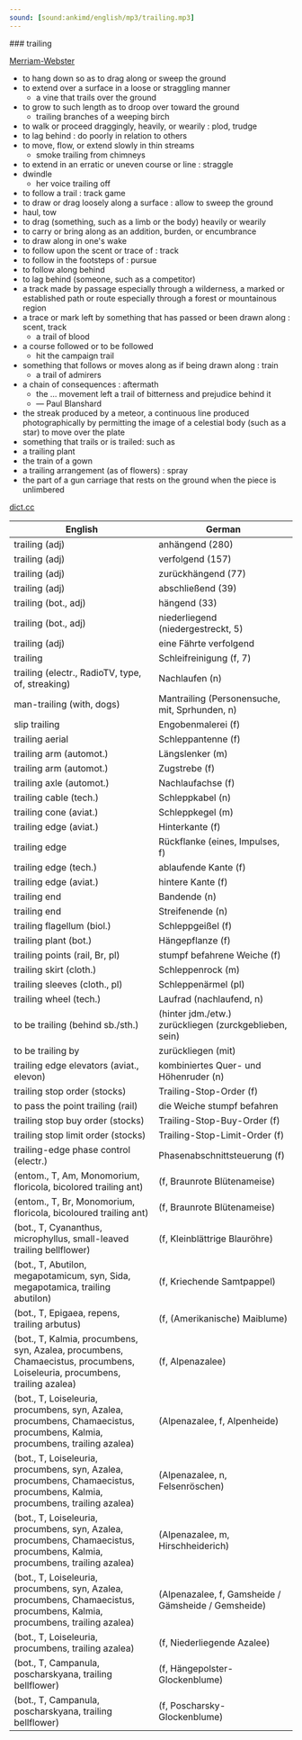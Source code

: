 ```yaml
---
sound: [sound:ankimd/english/mp3/trailing.mp3]
---
```


\### trailing

[Merriam-Webster](https://www.merriam-webster.com/dictionary/trailing)

- to hang down so as to drag along or sweep the ground
- to extend over a surface in a loose or straggling manner
    - a vine that trails over the ground
- to grow to such length as to droop over toward the ground
    - trailing branches of a weeping birch
- to walk or proceed draggingly, heavily, or wearily : plod, trudge
- to lag behind : do poorly in relation to others
- to move, flow, or extend slowly in thin streams
    - smoke trailing from chimneys
- to extend in an erratic or uneven course or line : straggle
- dwindle
    - her voice trailing off
- to follow a trail : track game
- to draw or drag loosely along a surface : allow to sweep the ground
- haul, tow
- to drag (something, such as a limb or the body) heavily or wearily
- to carry or bring along as an addition, burden, or encumbrance
- to draw along in one's wake
- to follow upon the scent or trace of : track
- to follow in the footsteps of : pursue
- to follow along behind
- to lag behind (someone, such as a competitor)
- a track made by passage especially through a wilderness, a marked or established path or route especially through a forest or mountainous region
- a trace or mark left by something that has passed or been drawn along : scent, track
    - a trail of blood
- a course followed or to be followed
    - hit the campaign trail
- something that follows or moves along as if being drawn along : train
    - a trail of admirers
- a chain of consequences : aftermath
    - the … movement left a trail of bitterness and prejudice behind it
    - — Paul Blanshard
- the streak produced by a meteor, a continuous line produced photographically by permitting the image of a celestial body (such as a star) to move over the plate
- something that trails or is trailed: such as
- a trailing plant
- the train of a gown
- a trailing arrangement (as of flowers) : spray
- the part of a gun carriage that rests on the ground when the piece is unlimbered

[dict.cc](https://www.dict.cc/trailing)

| English        | German       |
| -------------- | ------------ |
| trailing (adj) | anhängend (280) |
| trailing (adj) | verfolgend (157) |
| trailing (adj) | zurückhängend (77) |
| trailing (adj) | abschließend (39) |
| trailing (bot., adj) | hängend (33) |
| trailing (bot., adj) | niederliegend (niedergestreckt, 5) |
| trailing (adj) | eine Fährte verfolgend |
| trailing | Schleifreinigung (f, 7) |
| trailing (electr., RadioTV, type, of, streaking) | Nachlaufen (n) |
| man-trailing (with, dogs) | Mantrailing (Personensuche, mit, Sprhunden, n) |
| slip trailing | Engobenmalerei (f) |
| trailing aerial | Schleppantenne (f) |
| trailing arm (automot.) | Längslenker (m) |
| trailing arm (automot.) | Zugstrebe (f) |
| trailing axle (automot.) | Nachlaufachse (f) |
| trailing cable (tech.) | Schleppkabel (n) |
| trailing cone (aviat.) | Schleppkegel (m) |
| trailing edge (aviat.) | Hinterkante (f) |
| trailing edge | Rückflanke (eines, Impulses, f) |
| trailing edge (tech.) | ablaufende Kante (f) |
| trailing edge (aviat.) | hintere Kante (f) |
| trailing end | Bandende (n) |
| trailing end | Streifenende (n) |
| trailing flagellum (biol.) | Schleppgeißel (f) |
| trailing plant (bot.) | Hängepflanze (f) |
| trailing points (rail, Br, pl) | stumpf befahrene Weiche (f) |
| trailing skirt (cloth.) | Schleppenrock (m) |
| trailing sleeves (cloth., pl) | Schleppenärmel (pl) |
| trailing wheel (tech.) | Laufrad (nachlaufend, n) |
| to be trailing (behind sb./sth.) | (hinter jdm./etw.) zurückliegen (zurckgeblieben, sein) |
| to be trailing by | zurückliegen (mit) |
| trailing edge elevators (aviat., elevon) | kombiniertes Quer- und Höhenruder (n) |
| trailing stop order (stocks) | Trailing-Stop-Order (f) |
| to pass the point trailing (rail) | die Weiche stumpf befahren |
| trailing stop buy order (stocks) | Trailing-Stop-Buy-Order (f) |
| trailing stop limit order (stocks) | Trailing-Stop-Limit-Order (f) |
| trailing-edge phase control (electr.) | Phasenabschnittsteuerung (f) |
|  (entom., T, Am, Monomorium, floricola, bicolored trailing ant) |  (f, Braunrote Blütenameise) |
|  (entom., T, Br, Monomorium, floricola, bicoloured trailing ant) |  (f, Braunrote Blütenameise) |
|  (bot., T, Cyananthus, microphyllus, small-leaved trailing bellflower) |  (f, Kleinblättrige Blauröhre) |
|  (bot., T, Abutilon, megapotamicum, syn, Sida, megapotamica, trailing abutilon) |  (f, Kriechende Samtpappel) |
|  (bot., T, Epigaea, repens, trailing arbutus) |  (f, (Amerikanische) Maiblume) |
|  (bot., T, Kalmia, procumbens, syn, Azalea, procumbens, Chamaecistus, procumbens, Loiseleuria, procumbens, trailing azalea) |  (f, Alpenazalee) |
|  (bot., T, Loiseleuria, procumbens, syn, Azalea, procumbens, Chamaecistus, procumbens, Kalmia, procumbens, trailing azalea) |  (Alpenazalee, f, Alpenheide) |
|  (bot., T, Loiseleuria, procumbens, syn, Azalea, procumbens, Chamaecistus, procumbens, Kalmia, procumbens, trailing azalea) |  (Alpenazalee, n, Felsenröschen) |
|  (bot., T, Loiseleuria, procumbens, syn, Azalea, procumbens, Chamaecistus, procumbens, Kalmia, procumbens, trailing azalea) |  (Alpenazalee, m, Hirschheiderich) |
|  (bot., T, Loiseleuria, procumbens, syn, Azalea, procumbens, Chamaecistus, procumbens, Kalmia, procumbens, trailing azalea) |  (Alpenazalee, f, Gamsheide / Gämsheide / Gemsheide) |
|  (bot., T, Loiseleuria, procumbens, trailing azalea) |  (f, Niederliegende Azalee) |
|  (bot., T, Campanula, poscharskyana, trailing bellflower) |  (f, Hängepolster-Glockenblume) |
|  (bot., T, Campanula, poscharskyana, trailing bellflower) |  (f, Poscharsky-Glockenblume) |
